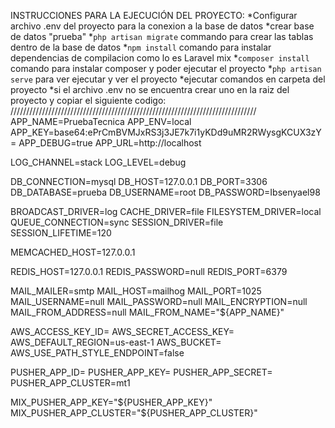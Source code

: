 INSTRUCCIONES PARA LA EJECUCIÓN DEL PROYECTO:
*Configurar archivo .env del proyecto para la conexion a la base de datos
*crear base de datos "prueba"
*`php artisan migrate` commando para crear las tablas dentro de la base de datos
*`npm install` comando para instalar dependencias de compilacion como lo es Laravel mix
*`composer install` comando para instalar composer y poder ejecutar el proyecto
*`php artisan serve` para ver ejecutar y ver el proyecto
*ejecutar comandos en carpeta del proyecto
*si el archivo .env no se encuentra crear uno en la raiz del proyecto y copiar el siguiente codigo:
//////////////////////////////////////////////////////////////////////////////
APP_NAME=PruebaTecnica
APP_ENV=local
APP_KEY=base64:ePrCmBVMJxRS3j3JE7k7i1yKDd9uMR2RWysgKCUX3zY=
APP_DEBUG=true
APP_URL=http://localhost

LOG_CHANNEL=stack
LOG_LEVEL=debug

DB_CONNECTION=mysql
DB_HOST=127.0.0.1
DB_PORT=3306
DB_DATABASE=prueba
DB_USERNAME=root
DB_PASSWORD=Ibsenyael98

BROADCAST_DRIVER=log
CACHE_DRIVER=file
FILESYSTEM_DRIVER=local
QUEUE_CONNECTION=sync
SESSION_DRIVER=file
SESSION_LIFETIME=120

MEMCACHED_HOST=127.0.0.1

REDIS_HOST=127.0.0.1
REDIS_PASSWORD=null
REDIS_PORT=6379

MAIL_MAILER=smtp
MAIL_HOST=mailhog
MAIL_PORT=1025
MAIL_USERNAME=null
MAIL_PASSWORD=null
MAIL_ENCRYPTION=null
MAIL_FROM_ADDRESS=null
MAIL_FROM_NAME="${APP_NAME}"

AWS_ACCESS_KEY_ID=
AWS_SECRET_ACCESS_KEY=
AWS_DEFAULT_REGION=us-east-1
AWS_BUCKET=
AWS_USE_PATH_STYLE_ENDPOINT=false

PUSHER_APP_ID=
PUSHER_APP_KEY=
PUSHER_APP_SECRET=
PUSHER_APP_CLUSTER=mt1

MIX_PUSHER_APP_KEY="${PUSHER_APP_KEY}"
MIX_PUSHER_APP_CLUSTER="${PUSHER_APP_CLUSTER}"
